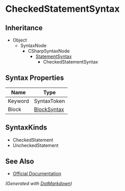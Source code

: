 # CheckedStatementSyntax

## Inheritance

* Object
  * SyntaxNode
    * CSharpSyntaxNode
      * [StatementSyntax](StatementSyntax.md)
        * CheckedStatementSyntax

## Syntax Properties

| Name    | Type                          |
| ------- | ----------------------------- |
| Keyword | SyntaxToken                   |
| Block   | [BlockSyntax](BlockSyntax.md) |

## SyntaxKinds

* CheckedStatement
* UncheckedStatement

## See Also

* [Official Documentation](https://docs.microsoft.com/en-us/dotnet/api/microsoft.codeanalysis.csharp.syntax.checkedstatementsyntax)


*\(Generated with [DotMarkdown](http://github.com/JosefPihrt/DotMarkdown)\)*